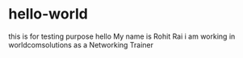 # hello-world
this is for testing purpose
hello My name is Rohit Rai 
i am working in worldcomsolutions as a Networking Trainer


